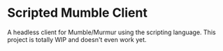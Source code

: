 # Scripted Mumble Client

A headless client for Mumble/Murmur using the <not yet decided but probably python> scripting language.
This project is totally WIP and doesn't even work yet.
